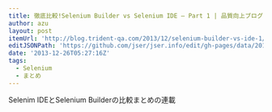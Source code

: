 ```yaml
---
title: 徹底比較!Selenium Builder vs Selenium IDE – Part 1 | 品質向上ブログ
author: azu
layout: post
itemUrl: 'http://blog.trident-qa.com/2013/12/selenium-builder-vs-ide-1/'
editJSONPath: 'https://github.com/jser/jser.info/edit/gh-pages/data/2013/12/index.json'
date: '2013-12-26T05:27:16Z'
tags:
  - Selenium
  - まとめ
---
```

Selenim IDEとSelenium Builderの比較まとめの連載
